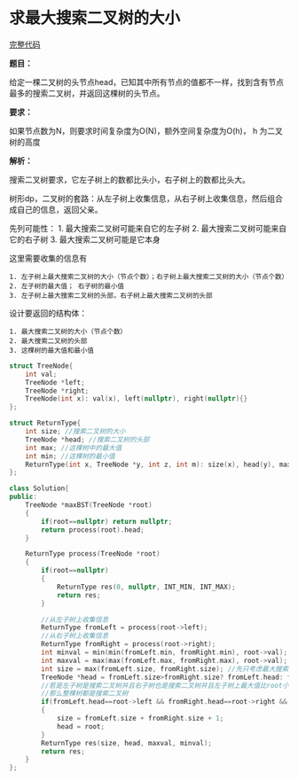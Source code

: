 # 求最大搜索二叉树的大小
[完整代码](https://github.com/ludandandan/Programmer-interview-guide/blob/master/Chapter01_AdvancedVideo/maxBST.cpp)

**题目：**

给定一棵二叉树的头节点head，已知其中所有节点的值都不一样，找到含有节点最多的搜索二叉树，并返回这棵树的头节点。

**要求：**

如果节点数为N，则要求时间复杂度为O(N)，额外空间复杂度为O(h)， h 为二叉树的高度

**解析：**

搜索二叉树要求，它左子树上的数都比头小，右子树上的数都比头大。

树形dp，二叉树的套路：从左子树上收集信息，从右子树上收集信息，然后组合成自己的信息，返回父亲。

先列可能性：
    1. 最大搜索二叉树可能来自它的左子树
    2. 最大搜索二叉树可能来自它的右子树
    3. 最大搜索二叉树可能是它本身

这里需要收集的信息有

    1. 左子树上最大搜索二叉树的大小（节点个数）；右子树上最大搜索二叉树的大小（节点个数）
    2. 左子树的最大值； 右子树的最小值
    3. 左子树上最大搜索二叉树的头部，右子树上最大搜索二叉树的头部
   
设计要返回的结构体：
  
    1. 最大搜索二叉树的大小（节点个数）
    2. 最大搜索二叉树的头部
    3. 这棵树的最大值和最小值


```c++
struct TreeNode{
    int val;
    TreeNode *left;
    TreeNode *right;
    TreeNode(int x): val(x), left(nullptr), right(nullptr){}
};

struct ReturnType{
    int size; //搜索二叉树的大小
    TreeNode *head; //搜索二叉树的头部
    int max; //这棵树中的最大值
    int min; //这棵树的最小值
    ReturnType(int x, TreeNode *y, int z, int m): size(x), head(y), max(z), min(m){}
};

class Solution{
public:
    TreeNode *maxBST(TreeNode *root)
    {
        if(root==nullptr) return nullptr;
        return process(root).head;
    }

    ReturnType process(TreeNode *root)
    {
        if(root==nullptr)
        {
            ReturnType res(0, nullptr, INT_MIN, INT_MAX);
            return res;
        }

        //从左子树上收集信息
        ReturnType fromLeft = process(root->left);
        //从右子树上收集信息
        ReturnType fromRight = process(root->right);
        int minval = min(min(fromLeft.min, fromRight.min), root->val);
        int maxval = max(max(fromLeft.max, fromRight.max), root->val);
        int size = max(fromLeft.size, fromRight.size); //先只考虑最大搜索二叉树来自左树或者右树
        TreeNode *head = fromLeft.size>fromRight.size? fromLeft.head: fromRight.head;
        //若是左子树是搜索二叉树并且右子树也是搜索二叉树并且左子树上最大值比root小《右子树上最小值比root大
        //那么整棵树都是搜索二叉树
        if(fromLeft.head==root->left && fromRight.head==root->right && fromLeft.max<root->val && fromRight.min>root->val)
        {
            size = fromLeft.size + fromRight.size + 1;
            head = root;
        }
        ReturnType res(size, head, maxval, minval);
        return res;
    }
};

```